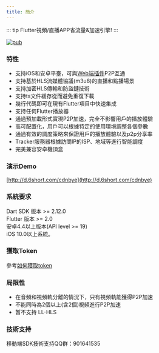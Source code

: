 ```yaml
---
title: 簡介
---
```


::: tip
Flutter視頻/直播APP省流量&加速引擎!
:::

<a href="https://pub.dartlang.org/packages/cdnbye"><img src="https://img.shields.io/pub/v/cdnbye.svg" alt="pub"></a>

### 特性
- 支持iOS和安卓平臺，可與[Web端插件](https://github.com/cdnbye/hlsjs-p2p-engine)P2P互通
- 支持基於HLS流媒體協議(m3u8)的直播和點播場景
- 支持加密HLS傳輸和防盜鏈技術
- 支持ts文件緩存從而避免重復下載
- 幾行代碼即可在現有Flutter項目中快速集成
- 支持任何Flutter播放器
- 通過預加載形式實現P2P加速，完全不影響用戶的播放體驗
- 高可配置化，用戶可以根據特定的使用環境調整各個參數
- 通過有效的調度策略來保證用戶的播放體驗以及p2p分享率
- Tracker服務器根據訪問IP的ISP、地域等進行智能調度
- 完美兼容安卓機頂盒

### 演示Demo
[http://d.6short.com/cdnbye](http://d.6short.com/cdnbye)

### 系統要求
Dart SDK 版本 >= 2.12.0
<br>
Flutter 版本 >= 2.0
<br>
安卓4.4以上版本(API level >= 19)
<br>
iOS 10.0以上系統。

### 獲取Token
參考[如何獲取token](/cn/views/bindings.html#綁定-app-id-並獲取token)

### 局限性
- 在音頻和視頻軌分離的情況下，只有視頻軌能獲得P2P加速
- 不能同時為2個以上(含2個)視頻進行P2P加速
- 暂不支持 LL-HLS

### 技術支持
移動端SDK技術支持QQ群：901641535
